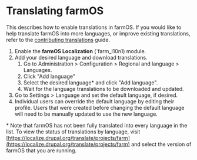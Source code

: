 # Translating farmOS

This describes how to enable translations in farmOS. If you would like to help
translate farmOS into more languages, or improve existing translations, refer
to the [contributing translations](/development/localization) guide.

1. Enable the **farmOS Localization** (`farm_l10n1) module.
2. Add your desired language and download translations.
    1. Go to Administration > Configuration > Regional and language > Languages.
    2. Click "Add language"
    3. Select the desired language&ast; and click "Add language".
    4. Wait for the language translations to be downloaded and updated.
3. Go to Settings > Language and set the default language, if desired.
4. Individual users can override the default language by editing their profile.
   Users that were created before changing the default language will need to be
   manually updated to use the new language.

&ast; Note that farmOS has not been fully translated into every language in the
list. To view the status of translations by language, visit
[https://localize.drupal.org/translate/projects/farm](https://localize.drupal.org/translate/projects/farm)
and select the version of farmOS that you are running.
